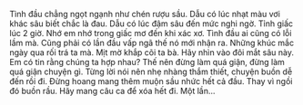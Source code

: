 Tình đầu chẳng ngọt ngạnh như chén rượu sầu. Dẫu có lúc nhạt màu vơi khác sâu biết chắc là đau. Dẫu có lúc đậm sâu đến mức nghi ngờ. Tỉnh giấc lúc 2 giờ. Nhớ em nhớ trong giấc mơ đến khi xác xơ. Tình đầu ai cũng có lỗi lầm mà. Cũng phải có lần đầu vấp ngã thế nó mới nhận ra. Những khúc mắc ngày qua rối trá ta mà. Mịt mờ khắp cõi ta bà. Hãy nhìn vào đôi mắt sâu này. Em có tin rằng chúng ta hợp nhau? Thế nên đừng làm quá giận, đừng làm quá giận chuyện gì. Từng lời nói nên nhẹ nhàng thắm thiết, chuyện buồn dễ đến rồi đi. Đừng hoang mang thêm muộn sầu nhức hết cả đầu. Thay vì ngồi đó buồn rầu. Hãy mang câu ca để xóa hết đi. Một lần...